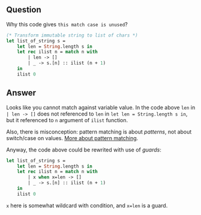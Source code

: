 ## Question

Why this code gives `this match case is unused`?

```ocaml
(* Transform immutable string to list of chars *)
let list_of_string s =
    let len = String.length s in
    let rec ilist n = match n with
        | len -> []
        | _ -> s.[n] :: ilist (n + 1)
    in
    ilist 0
```

## Answer

Looks like you cannot match against variable value. In the code above `len` in `| len -> []` does not referenced to `len` in `let len = String.length s in`, but it referenced to `n` argument of `ilist` function.

Also, there is misconception: pattern matching is about _patterns_, not about switch/case on values. [More about pattern matching](http://ocaml.org/learn/tutorials/data_types_and_matching.html#Pattern-matching-on-datatypes).

Anyway, the code above could be rewrited with use of _guards_:

```ocaml
let list_of_string s =
    let len = String.length s in
    let rec ilist n = match n with
        | x when x=len -> []
        | _ -> s.[n] :: ilist (n + 1)
    in
    ilist 0
```

`x` here is somewhat wildcard with condition, and `x=len` is a guard.
